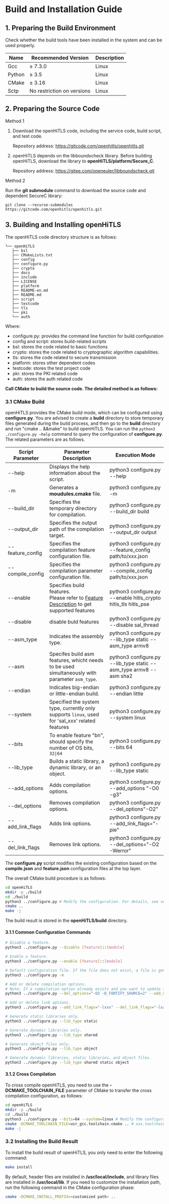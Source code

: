 # Build and Installation Guide

## 1. Preparing the Build Environment

Check whether the build tools have been installed in the system and can be used properly.

| **Name**| **Recommended Version**| **Description**|
| -------- | ------------ | -------- |
| Gcc        | ≥ 7.3.0      | Linux    |
| Python   | ≥ 3.5         | Linux    |
| CMake    | ≥ 3.16        | Linux    |
| Sctp        | No restriction on versions   | Linux    |

## 2. Preparing the Source Code

Method 1

1. Download the openHiTLS code, including the service code, build script, and test code.

   Repository address: https://gitcode.com/openhitls/openhitls.git
2. openHiTLS depends on the libboundscheck library. Before building openHiTLS, download the library to **openHiTLS/platform/Secure\_C**.

   Repository address: https://gitee.com/openeuler/libboundscheck.git

Method 2

Run the **git submodule** command to download the source code and dependent SecureC library:

```
git clone --recurse-submodules https://gitcode.com/openhitls/openhitls.git
```

## 3. Building and Installing openHiTLS

The openHiTLS code directory structure is as follows:

```
└── openHiTLS
   ├── bsl
   ├── CMakeLists.txt
   ├── config
   ├── configure.py
   ├── crypto
   ├── docs
   ├── include
   ├── LICENSE
   ├── platform
   ├── README-en.md
   ├── README.md
   ├── script
   ├── testcode
   ├── tls
   └── pki
   └── auth
```
Where:

- configure.py: provides the command line function for build configuration
- config and script: stores build-related scripts
- bsl: stores the code related to basic functions
- crypto: stores the code related to cryptographic algorithm capabilities.
- tls: stores the code related to secure transmission
- platform: stores other dependent codes
- testcode: stores the test project code
- pki: stores the PKI related code
- auth: stores the auth related code

**Call CMake to build the source code. The detailed method is as follows:**

### 3.1 CMake Build

openHiTLS provides the CMake build mode, which can be configured using **configure.py**. You are advised to create a **build** directory to store temporary files generated during the build process, and then go to the **build** directory and run "cmake .. &&make" to build openHiTLS. You can run the `python3 ./configure.py –help` command to query the configuration of **configure.py**. The related parameters are as follows.

| **Script Parameter**| **Parameter Description**| **Execution Mode**|
| ------------- | ------------ | ---------------- |
|--help           |Displays the help information about the script.|python3 configure.py --help|
|-m                |Generates a **moudules.cmake** file.|python3 configure.py -m|
|--build_dir    |Specifies the temporary directory for compilation.|python3 configure.py --build_dir build|
|--output_dir |Specifies the output path of the compilation target.|python3 configure.py --output_dir output|
|--feature_config|Specifies the compilation feature configuration file.|python3 configure.py --feature_config path/to/xxx.json|
|--compile_config|Specifies the compilation parameter configuration file.|python3 configure.py --compile_config path/to/xxx.json|
|--enable|Specifies build features.<br>Please refer to [Feature Description](./4_Configuration%20guide.md#1-Feature%20Description) to get supported features|python3 configure.py --enable hitls_crypto hitls_tls hitls_pse|
|--disable|disable buld features|python3 configure.py --disable sal_thread |
|--asm_type|Indicates the assembly type.|python3 configure.py --lib_type  static --asm_type armv8|
|--asm|Specifes build asm features, whicht needs to be used simultaneously with parameter `asm_type`.|python3 configure.py --lib_type  static --asm_type armv8 --asm sha2|
|--endian|Indicates big-endian or little-endian build.|python3 configure.py --endian little|
|--system|Specified the system type, currently only supports `linux`, used for 'sal_xxx' related features|python3 configure.py --system linux|
|--bits|To enable feature "bn", should specify the number of OS bits, `32\|64`|python3 configure.py --bits 64|
|--lib_type|Builds a static library, a dynamic library, or an object.|python3 configure.py --lib_type  static|
|--add_options|Adds compilation options.|python3 configure.py --add_options "-O0 -g3"|
|--del_options|Removes compilation options.|python3 configure.py --del_options"-O2"|
|--add_link_flags|Adds link options.|python3 configure.py --add_link_flags="-pie"|
|--del_link_flags|Removes link options.|python3 configure.py --del_options="-O2 -Werror"|

The **configure.py** script modifies the existing configuration based on the **compile.json** and **feature.json** configuration files at the top layer.

The overall CMake build procedure is as follows:

```bash
cd openHiTLS
mkdir -p ./build
cd ./build
python3 ../configure.py # Modify the configuration. For details, see section 3.1.1.
cmake ..
make -j
```

The build result is stored in the **openHiTLS/build** directory.

#### 3.1.1 Common Configuration Commands

```bash
# Disable a feature.
python3 ../configure.py --disable [feature]::[module]

# Enable a feature.
python3 ../configure.py --enable [feature]::[module]

# Default configuration file. If the file does not exist, a file is generated. Otherwise, no action is performed.
python3 ../configure.py -m

# Add or delete compilation options.
# Note: If a compilation option already exists and you want to update it, you must run **--del_options** and **--add_options** in sequence. In this example, O0 needs to be changed to O2.
python3 ../configure.py --del_options="-O2 -D_FORTIFY_SOURCE=2" --add_options="-O0 -g"

# Add or delete link options.
python3 ../configure.py --add_link_flags="-lxxx" --del_link_flags="-lxxx"

# Generate static libraries only.
python3 ../configure.py --lib_type static

# Generate dynamic libraries only.
python3 ../configure.py --lib_type shared

# Generate object files only.
python3 ../configure.py --lib_type object

# Generate dynamic libraries, static libraries, and object files.
python3 ../configure.py --lib_type shared static object
```

#### 3.1.2 Cross Compilation

To cross compile openHiTLS, you need to use the **-DCMAKE_TOOLCHAIN_FILE** parameter of CMake to transfer the cross compilation configuration, as follows:

```bash
cd openHiTLS
mkdir -p ./build
cd ./build
python3 ../configure.py --bits=64 --system=linux # Modify the configuration. For details, see section 3.1.1.
cmake -DCMAKE_TOOLCHAIN_FILE=usr_gcc.toolchain.cmake .. # xxx.toolchain.cmake needs to be written by the user.
make -j
```

### 3.2 Installing the Build Result

To install the build result of openHiTLS, you only need to enter the following command:

```bash
make install
```

By default, header files are installed in **/usr/local/include**, and library files are installed in **/usr/local/lib**. If you need to customize the installation path, run the following command in the CMake configuration phase:

```bash
cmake -DCMAKE_INSTALL_PREFIX=<customized path> ..
```

